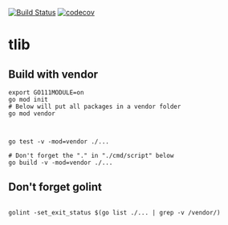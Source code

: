 


[![Build Status](https://travis-ci.org/mchirico/tlib.svg?branch=master)](https://travis-ci.org/mchirico/tlib)
[![codecov](https://codecov.io/gh/mchirico/tlib/branch/master/graph/badge.svg)](https://codecov.io/gh/mchirico/tlib)
# tlib

## Build with vendor
```
export GO111MODULE=on
go mod init
# Below will put all packages in a vendor folder
go mod vendor



go test -v -mod=vendor ./...

# Don't forget the "." in "./cmd/script" below
go build -v -mod=vendor ./...
```


## Don't forget golint

```

golint -set_exit_status $(go list ./... | grep -v /vendor/)

```


